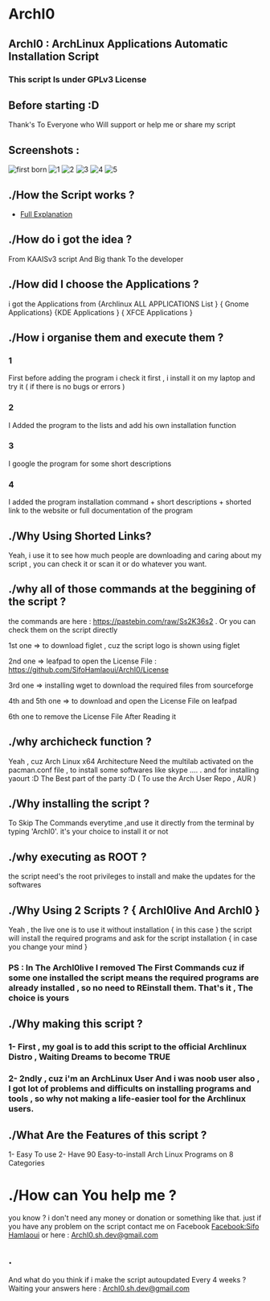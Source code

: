 # ArchI0
## ArchI0 : ArchLinux Applications Automatic Installation Script
### This script Is under GPLv3 License

## Before starting :D 
   Thank's To Everyone who Will support or help me or share my script
## Screenshots : 
![first born](https://i.imgur.com/HVNYCDL.png)
![1](https://i.imgur.com/LbLu9ww.png)
![2](https://i.imgur.com/RguNRLU.png)
![3](https://i.imgur.com/BdUHzjR.png)
![4](https://i.imgur.com/zxeFE8v.png)
![5](https://i.imgur.com/yUGBOgL.png)

## ./How the Script works ? 
   * [Full Explanation](https://pastebin.com/raw/7XiBkskg)

## ./How do i got the idea ? 
   From KAAISv3 script And Big thank To the developer

## ./How did I choose the Applications ? 

   i got the Applications from {Archlinux ALL APPLICATIONS List } { Gnome Applications} {KDE Applications } { XFCE Applications }
   
## ./How i organise them and execute them ?
### 1

First before adding the program i check it first , i install it on my laptop and try it ( if there is no bugs or errors ) 

### 2    

I Added the program to the lists and add his own installation function
 
### 3 
I google the program for some short descriptions

### 4  
   I added the program installation command + short descriptions + shorted link to the website or full documentation of the program
   
## ./Why Using Shorted Links? 
Yeah, i use it to see how much people are downloading and caring about my script ,  you can check it or scan it or do whatever you want.
   
## ./why all of those commands at the beggining of the script ? 

the commands are here : https://pastebin.com/raw/Ss2K36s2 .
Or you can check them on the script directly

1st one => to download figlet , cuz the script logo is shown using figlet 

2nd one => leafpad to open the License File : https://github.com/SifoHamlaoui/ArchI0/License

3rd one => installing wget to download the required files from sourceforge

4th and 5th one => to download and open the License File on leafpad

6th one to remove the License File After Reading it 

## ./why archicheck function ? 

Yeah , cuz Arch Linux x64 Architecture Need the multilab activated on the pacman.conf file 
   , to install some softwares like skype .... .
   and for installing yaourt :D The Best part of the party :D ( To use the Arch User Repo , AUR )
   
## ./Why installing the script ? 
To Skip The Commands everytime ,and use it directly from the terminal by typing 'ArchI0'.
   it's your choice to install it or not     
   
## ./why executing as ROOT ? 

the script need's the root privileges to install and make the updates for the softwares

## ./Why Using 2 Scripts ? { ArchI0live And ArchI0 }
Yeah , the live one is to use it without installation { in this case } the script will install the required programs
and ask for the script installation { in case you change your mind }
  
### PS : In The ArchI0live I removed The First Commands cuz if some one installed the script means the required programs are already installed , so no need to REinstall them. That's it  , The choice is yours

## ./Why making this script ? 

### 1- First , my goal is to add this script to the official Archlinux Distro , Waiting Dreams to become TRUE

### 2- 2ndly , cuz i'm an ArchLinux User And i was noob user also , I got lot of problems and difficults on installing programs and tools , so why not making a life-easier tool for the Archlinux users.

## ./What Are the Features of this script ?
1-  Easy To use 
2- Have 90 Easy-to-install Arch Linux Programs on 8 Categories

# ./How can You help me ? 
you know ? i don't need any money or donation or something like that.
just if you have any problem on the script contact me on Facebook [Facebook:Sifo Hamlaoui](https://www.facebook.com/S1fo.Hamlaoui) or here : ArchI0.sh.dev@gmail.com
## .

And what do you think if i make the script autoupdated Every 4 weeks ? 
Waiting your answers here : ArchI0.sh.dev@gmail.com

